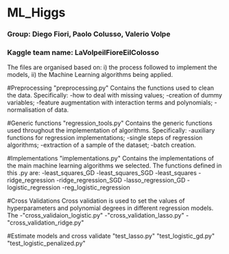 # ML_Higgs

### Group: Diego Fiori, Paolo Colusso, Valerio Volpe
### Kaggle team name: LaVolpeilFioreEilColosso

The files are organised based on:
i) the process followed to implement the models,
ii) the Machine Learning algorithms being applied.

#Preprocessing 
"preprocessing.py"
Contains the functions used to clean the data. Specifically:
-how to deal with missing values;
-creation of dummy variables;
-feature augmentation with interaction terms and polynomials;
-normalisation of data.

#Generic functions
"regression_tools.py"
Contains the generic functions used throughout the implementation of algorithms. Specifically:
-auxiliary functions for regression implementations;
-single steps of regression algorithms;
-extraction of a sample of the dataset;
-batch creation.

#Implementations
"implementations.py"
Contains the implementations of the main machine learning algorithms we selected. The functions defined in this .py are:
-least_squares_GD
-least_squares_SGD
-least_squares
-ridge_regression
-ridge_regression_SGD
-lasso_regression_GD
-logistic_regression
-reg_logistic_regression

#Cross Validations
Cross validation is used to set the values of hyperparameters and polynomial degrees in different regression models. The 
-"cross_validaion_logistic.py"
-"cross_validation_lasso.py"
-"cross_validation_ridge.py"

#Estimate models and cross validate
"test_lasso.py"
"test_logistic_gd.py"
"test_logistic_penalized.py"




